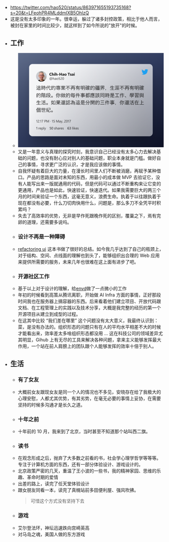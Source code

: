 - https://twitter.com/hao520/status/863971655193735168?s=20&t=LFeohPR4MLddmIXB5OhlzQ
- 这是没有太多印象的一年。很幸运，躲过了诸多封控政策，相比于他人而言，被封在家里的时间比较少，就这样到了如今所说的"放开"的时候。
- ## 工作
	- ![image.png](../assets/image_1669551200034_0.png)
	- 又是一年意义与真理的探究时刻，我意识自己已经没有太多心力去解决基础的问题，也没有耐心应对别人的基础问题，职业本身就是门槛。做好自己的事情，寻求更广泛的认识，才是我应该做的事情。
	- 自我怀疑有着巨大的力量，在漫长时间里人们不断被消磨，再赋予某种借口。产品的思路是面对未知的东西，用最小的成本做 MVP 去验证它，没有人能写出来一版就通用的代码，但是代码可以通过不断重构来让它变的更通用，产品也是如此，快速验证，快速迭代。如果我需要巨大的两三个月的时间来验证一个东西，这毫无意义，浪费生命。执着于以往跟执着于现在都没有必要，什么刀切肉快用什么，问题是，那么多刀不全凭平时积累吗？
	- 失去了高效率的优势，无非是早作死跟晚作死的区别，覆巢之下，焉有完卵的道理，还需要多说吗。
	- ### 设计不再是一种障碍
	- [refactoring ui](https://www.refactoringui.com/) 这本书做了很好的总结。如今我几乎达到了自己的瓶颈上，对于结构、空间、点线面的理解也到头了，能够组织出合理的 Web 应用来提供所需要的服务，未来几年也很难在这上面有进步了吧。
	- ### 开源社区工作
	- 基于以上对于设计的理解，给[envd](https://github.com/tensorchord/envd)做了一点微小的工作
	- 年初的时候看到高策从腾讯离职，开始做 AI Infra 方面的事情，正好那段时间我也在服务器上搞容器的东西。后来看着他们建立项目、开放代码跟文档、在工程管理上的实践以及技术分享，大概是我完整的经历的第一个开源项目从建立到成型的过程。
	- 在这其中比较 “我们差在哪里” 这个问题没有太大意义，我最终认识到：菜，是没有办法的。组织形态的问题只有在人的平均水平相差不大的时候才能看出来，效率差太多啥组织形态都没用  ... 这在科技公司的领域差异尤其明显，Gihub 上有无尽的工具来解决各种问题，拿来主义能够发挥最大作用，一个站在前人肩膀上的团队跟个人能够发挥的效率十倍于别人。
- ## 生活
	- ### 有了女友
	- 大概前女友跟现女友是同一个人的情况也不多见，安晓存在给了我极大的心理安慰，人都尤其优势，有其劣势，在毫无必要的事情上妥协，在需要坚持的时候多沟通才是长久之道。
	- ### 十年之前
	- 十年前的 10 月，我来到了北京，当时甚至不知道那个站叫西二旗。
	- ### 读书
	- 在观念形成之后，抛弃了大多数之前看的书，社会学心理学哲学等等等。专注于计算机方面的东西，还有一部分体验设计、游戏设计的。
	- 北京政策严密的几天，重温了王小波的一些书，我的精神家园、思维的乐趣、革命时期的爱情
	- 出差的路上，读完了任天堂体验设计
	- 跟女朋友同看一本，读完了真幌站前多田便利屋、强风吹拂。
	  > 可惜这个方式没有坚持下去
	- ### 游戏
	- 艾尔登法环，神坛迅速跌向宫崎英高
	- 对马岛之魂，美国人做的东方游戏